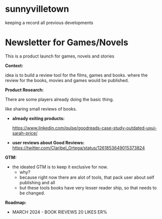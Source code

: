 # sunnyvilletown
keeping a record all previous developments
# Newsletter for Games/Novels

This is a product launch for games, novels and stories

**Context:**

idea is to build a review tool for the films, games and books. where the review for the books, movies and games would be published. 

**Product Research:**

There are some players already doing the basic thing.

like sharing small reviews of books.

- **already exiting products:**
    
    https://www.linkedin.com/pulse/goodreads-case-study-outdated-uxui-sarah-price/
    
- **user reviews about Good Reviews:**
https://twitter.com/Claribel_Ortega/status/1261853649015373824

**GTM:**

- the ideated GTM is to keep it exclusive for now.
    - why?
    - because right now there are alot of tools, that pack user about self publishing and all
    - but these tools books have very lesser reader ship, so that needs to be changed.
 
**Roadmap:**
- MARCH 2024 - BOOK RIEVEWS 20 LIKES ER%
